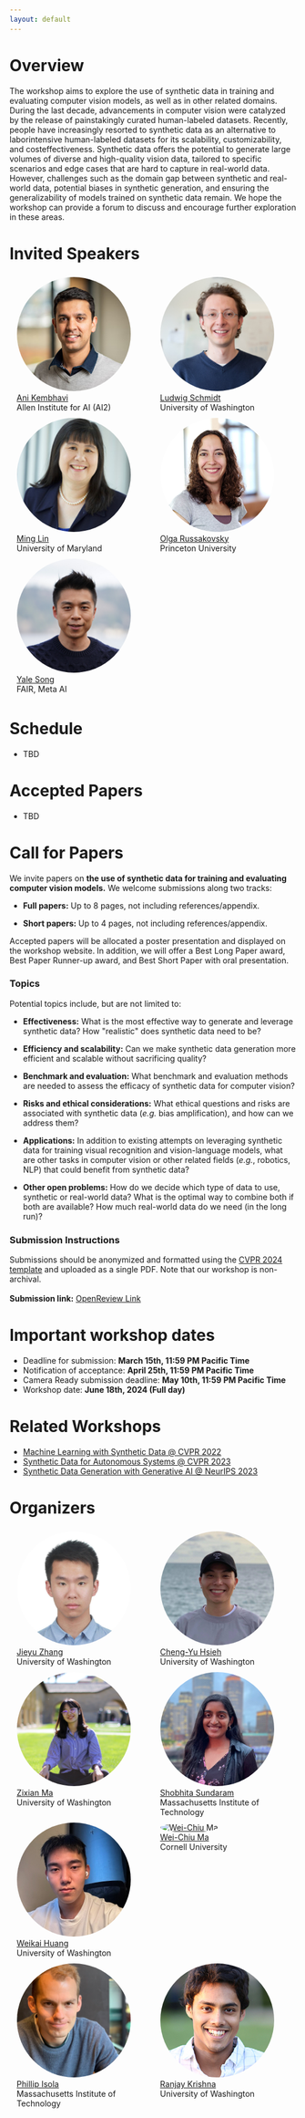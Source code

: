 ```yaml
---
layout: default
---
```

<style> 
.center {
  display: block;
  margin-left: auto;
  margin-right: auto;
  width: 75%;
} </style>

# Overview
<div style="text-align: left; max-width: 800px; margin: auto;">
The workshop aims to explore the use of synthetic data in training and evaluating computer vision models, as well as in other related domains. During the last decade, advancements in computer vision were catalyzed by the release of painstakingly curated human-labeled datasets. Recently, people have increasingly resorted to synthetic data as an alternative to laborintensive human-labeled datasets for its scalability, customizability, and costeffectiveness. Synthetic data offers the potential to generate large volumes of diverse and high-quality vision data, tailored to specific scenarios and edge cases that are hard to capture in real-world data. However, challenges such as the domain gap between synthetic and real-world data, potential biases in synthetic generation, and ensuring the generalizability of models trained on synthetic data remain. We hope the workshop can provide a forum to discuss and encourage further exploration in these areas.
</div>

# Invited Speakers
<div style="display: flex; flex-wrap: wrap; justify-content: space-around;">

  <div style="width:45%; margin: 1%;">
    <a href="https://anikem.github.io/">
      <img alt="Ani	Kembhavi" src="pics/speakers/ani.jpg"  height="200"   width ="200" style =  "border-radius: 50%; object-fit: cover; ">
    </a><br>
  <a href="https://anikem.github.io/">Ani	Kembhavi</a><br>
    Allen Institute for AI (AI2)
  </div>

  <div style="width:45%; margin: 1%;">
    <a href="https://people.csail.mit.edu/ludwigs/">
      <img alt="Ludwig Schmidt" src="pics/speakers/ludwig.jpg"  height="200"   width ="200" style =  "border-radius: 50%; object-fit: cover; ">
    </a><br>
  <a href="https://people.csail.mit.edu/ludwigs/">Ludwig Schmidt</a><br>
    University of Washington
  </div>
  
   <div style="width:45%; margin: 1%;">
    <a href="https://www.cs.umd.edu/people/lin">
      <img alt="Ming Lin" src="pics/speakers/minglin.jpg"   height="200"  width ="200" style =  "border-radius: 50%; object-fit: cover; ">
    </a><br>
  <a href="https://www.cs.umd.edu/people/lin">Ming Lin</a><br>
    University of Maryland
  </div>
  
  <div style="width:45%; margin: 1%;">
    <a href="https://www.cs.princeton.edu/~olgarus/">
      <img alt="Olga Russakovsky" src="pics/speakers/olgarussakovsky.jpg"  height="200"   width ="200" style =  "border-radius: 50%; object-fit: cover; ">
    </a><br>
  <a href="https://www.cs.princeton.edu/~olgarus/">Olga Russakovsky</a><br>
    Princeton University
  </div>

  <div style="width:45%; margin: 1%;">
    <a href="https://people.csail.mit.edu/yalesong/home/">
      <img alt="Yale Song" src="pics/speakers/yale.jpg" height="200"  width ="200" style =  "border-radius: 50%; object-fit: cover; ">
    </a><br>
    <a href="https://people.csail.mit.edu/yalesong/home/">Yale Song</a><br>
    FAIR, Meta AI
  </div>
   



  <div style="width:45%; margin: 1%;">
  <a href="">
   
  </a><br>
  <a href=""></a><br>
  
</div>
</div>

# Schedule
<!-- <table>
  <tr><td>Times (PST)</td><td> </td></tr>
  <tr><td>13:00</td><td>Opening Remarks</td></tr>
  <tr><td>13:10-13:40</td><td>Rainer Stiefelhagen</td></tr>
  <tr><td>13:40-14:10</td><td>Jennifer Mankoff</td></tr>
  <tr><td>14:10-14:20</td><td>Challenge Winner Announcements</td></tr>
  <tr><td>14:20-14:40</td><td>Challenge Winner Talks</td></tr>
  <tr><td>14:40-15:00</td><td>Poster Highlights</td></tr>
  <tr><td>15:05-15:45</td><td>Hybrid Poster Session (first 20 minutes) + Coffee Break (last 20 minutes)</td></tr>
  <tr><td>15:45-16:15</td><td>Smit Patel</td></tr>
  <tr><td>16:15-16:45</td><td>Richard Ladner, "Including Accessibility and Disability in an Undergraduate CV Course"</td></tr>
  <tr><td>16:45-17:30</td><td>Concluding Remarks, Poster Session #2</td></tr>
</table> -->
- TBD
  
# Accepted Papers

<!-- <table>
  <tr><td><a href="https://drive.google.com/file/d/1T6tTbxGM2OgYzb1anZhHlQ3mrPpRFKqR/view?usp=sharing">"Cascaded Training Strategy for CVPR2023 Synthetic Instance Segmentation"</a>. Runze Zhang, Xiaochuan Li, Baoyu Fan, Zhenhua Guo, Yaqian Zhao, Rengang Li</td></tr>
  <tr><td><a href="https://drive.google.com/file/d/14ShWx1XljemvIpIDI6341s2MpTMNsd_X/view?usp=sharing">"Non-Hierarchical Transformers for Pedestrian Segmentation"</a>. Amani Kiruga, Xi Peng</td></tr>
  <tr><td><a href="https://drive.google.com/file/d/1okBN8qofg6i-5iu22PzBrxECBBUX661B/view?usp=sharing">"MultiHead Attention Mask-RCNN for AVA Instance Segmentation"</a>. Aarti Balana</td></tr>
  <tr><td><a href="https://drive.google.com/file/d/1B9bricf2dPqI35_qk_mhqZ3qPDNqdpCv/view?usp=sharing">"The First Place Solution for CVPR 2023 AVA Challenge - Keypoint Track"</a>. Chenglong Yi, Fuxing Leng</td></tr>
  <tr><td><a href="https://drive.google.com/file/d/1s8K3HF803geK9lotHYSjPqZXIHg8MRod/view?usp=sharing">"An Improved Baseline for Keypoint Track in CVPR2023 AVA Accessibility Vision and Autonomy Challenge"</a>. Jiajun Fu, Shaojie Zhang, Jianqin Yin</td></tr>
  <tr><td><a href="https://drive.google.com/file/d/1EBZb95ZcRye2sXro2xwsRphplaH9F6bm/view?usp=sharing">"A dataset of human actions for abnormal event recognition in assistive robotic environments"</a>. Catherine Huyghe, Nacim Ihaddadene</td></tr>
  <tr><td><a href="https://drive.google.com/file/d/1RTAlWiD1eOru5IyTp_ojBIwlngoJv1oZ/view?usp=sharing">"Textual and Directional Sign Recognition Algorithm for People with Visual Impairment by Linking Texts and Arrows"</a>. Masaki Kuribayashi, Hironobu Takagi, Chieko Asakawa, Shigeo Morishima</td></tr>
  <tr><td><a href="https://drive.google.com/file/d/1i7oUOQyJHXhya4BpC0bMdnaHK_IX7qkf/view?usp=sharing">"Case Study of GAI for Accessible Design and Prototyping"</a>. Kate Glazko, Jennifer Mankoff</td></tr>
  <tr><td><a href="https://drive.google.com/file/d/1wwSus3hkZCnRw-YJARgaOLNdKHaYaR5m/view?usp=sharing">"Shared Affordance-awareness via Augmented Reality for Proactive Assistance in Human-robot Collaboration"</a>. Drake Moore</td></tr>
  <tr><td><a href="https://drive.google.com/file/d/122wAn_IdZL5KoyjkCsBg7IxtOLIGz7jR/view?usp=sharing">"Slovo: Russian Sign Language Dataset"</a>. Alexander Kapitanov</td></tr>
  <tr><td><a href="https://drive.google.com/file/d/1t_BpByMpW5PnLHCI4LtmXXdwq-u19g-x/view?usp=sharing">"X-World: Accessibility, Vision, and Autonomy Meet"</a>, Jimuyang Zhang<sup>*</sup>, Minglan Zheng<sup>*</sup>, Matthew Boyd, Eshed Ohn-Bar</td></tr>
  <tr><td><a href="https://drive.google.com/file/d/1eCd7wQrKpItxhDEUIjrJkmgtFAS5VZrB/view?usp=sharing">"ASSISTER: Assistive Navigation via Conditional Instruction Generation"</a>. Zanming Huang<sup>*</sup>, Zhongkai Shangguan<sup>*</sup>, Jimuyang Zhang, Gilad Bar, Matthew Boyd, and Eshed Ohn-Bar</td></tr>
</table> -->
- TBD



<!-- <div style="display: flex">
  <div style="width:22.5%">
    <a href="https://eshed1.github.io/">
    <img alt="Eshed Ohn-Bar" src="pics/eshed_ohn_bar.jpg" height="200"  width ="200" style =  "border-radius: 50%; object-fit: cover; ">
    </a><br>
    <a href="https://eshed1.github.io/">Eshed Ohn-Bar</a><br>
    Boston University
  </div>
  
  <div style="width:2.5%">
  </div>
   
  <div style="width:22.5%">
    <a href="https://home.cs.colorado.edu/~DrG/AboutMe.html">
    <img alt="Danna Gurari" src="pics/danna_gurari.jpg"  height="200"   width ="200" style =  "border-radius: 50%; object-fit: cover; ">
    </a><br>
  <a href="https://home.cs.colorado.edu/~DrG/AboutMe.html">Danna Gurari</a><br>
    University of Colorado Boulder
  </div>
  
    <div style="width:2.5%">
  </div>
       
  <div style="width:22.5%">
    <a href="https://researcher.watson.ibm.com/researcher/view.php?person=us-chiekoa">
    <img alt="Chieko Asakawa" src="pics/chieko_asakawa.jpg"   height="200"  width ="200" style =  "border-radius: 50%; object-fit: cover; ">
    </a><br>
  <a href="https://researcher.watson.ibm.com/researcher/view.php?person=us-chiekoa">Chieko Asakawa</a><br>
    Carnegie Mellon University and IBM
  </div>
  
    <div style="width:2.5%">
  </div>

  <div style="width:22.5%">
    <a href="https://ischool.umd.edu/directory/hernisa-kacorri/">
    <img alt="Hernisa Kacorri" src="pics/Hernisa-Kacorri.jpg"   height="200" width ="200" style =  "border-radius: 50%; object-fit: cover; ">
    </a><br>
  <a href="https://ischool.umd.edu/directory/hernisa-kacorri/">Hernisa Kacorri</a><br>
    University of Maryland
  </div>
  
    <div style="width:2.5%">
  </div>
  
    <div style="width:22.5%">
    <a href="http://www.cs.cmu.edu/~kkitani/">
    <img alt="Kris Kitani" src="pics/kitani_kris.jpg"  height="200"  width ="200" style =  "border-radius: 50%; object-fit: cover; ">
    </a><br>
  <a href="http://www.cs.cmu.edu/~kkitani/">Kris Kitani</a><br>
    Carnegie Mellon University
  </div>

</div> -->


  


<!-- ## Advising committee -->

<!-- <div style="display: flex">
 <div style="width:22.5%">
    <a href="https://staging-temp-site.github.io/staging-temp-site.gitub.io/">
    <img alt="name_16" src="pics/placeholder.jpg"  height="200" style =  "border-radius: 50%; object-fit: cover; ">
    </a><br>
  <a href="https://staging-temp-site.github.io/staging-temp-site.gitub.io/">[Name]</a><br>
    [Institution]
  </div>
  
  <div style="width:2.5%">
  </div>
   
  <div style="width:22.5%">
    <a href="https://staging-temp-site.github.io/staging-temp-site.gitub.io/">
    <img alt="name_16" src="pics/placeholder.jpg"  height="200" style =  "border-radius: 50%; object-fit: cover; ">
    </a><br>
  <a href="https://staging-temp-site.github.io/staging-temp-site.gitub.io/">[Name]</a><br>
    [Institution]
  </div>
</div> -->



<!-- ## Program Committee -->
<!-- 
| --- | --- |
|  |  | -->

<!-- ## Student Organizers -->
<!-- 
| --- | --- |
|  |  |
 -->


<!-- ## Call for papers -->
<!-- Please refer to the **[call for papers](./call-for-papers.html)** page for more details. -->

<!-- 
<div style="text-align: center">
<u><g8>Challenge</g8></u>
</div>
 -->

<!-- ## Challenge overview -->
<!-- 
<div style="text-align: justify">


Towards building a community of accessibility research in computer vision conferences, we introduce a computer vision challenge with synthetic and real-world benchmarks. The challenge (based on our ICCV’21 paper, <a href="https://openaccess.thecvf.com/content/ICCV2021/papers/Zhang_X-World_Accessibility_Vision_and_Autonomy_Meet_ICCV_2021_paper.pdf">bit.ly/2X8sYoX</a>) will be used to benchmark various computer vision tasks when comparing new and established methods for fine-grained perception of tasks relevant to people with disabilities. The challenge is designed in the spirit of various other vision challenges that help advance the state-of-the-art of computer vision for autonomous systems, e.g., in robust vision (CVPR’21), human action recognition trajectory forecasting (CVPR’21), etc. E
 </div>
<div class = "center">
    <img alt="fig1" src="pics/fig1.svg" >
    <p>Fig. 1: An interactive simulation environment will be used as part of the workshop challenge for training machine perception and learning models in the context of accessibility (taken from <a href="https://openaccess.thecvf.com/content/ICCV2021/papers/Zhang_X-World_Accessibility_Vision_and_Autonomy_Meet_ICCV_2021_paper.pdf">bit.ly/2X8sYoX</a>).</p>
<br> 
<div class = "center">
    <img alt="fig2" src="pics/fig2.svg" >
    <p>An example from the instance segmentation challenge for perceiving people with mobility aids.</p>
</div>
<br> 
</div>
<br>-->


<!-- ## Challenge Organization

<div style="display: flex">
  <div style="width:22.5%">
    <a href="mailto:sgzk@bu.edu">
    <img alt="Zhongkai Shangguan" src="pics/zhongkai_shangguan.png"   style =  "border-radius: 50%; object-fit: cover; width = 100% ">
    </a><br>
  <a href="mailto:sgzk@bu.edu">Zhongkai Shangguan</a><br>
    Boston University
  </div>
  
    <div style="width:2.5%">
  </div>
  
  <div style="width:22.5%">
    <a href="mailto:zhangjim@bu.edu">
    <img alt="Jimuyang Zhang" src="pics/jimuyang_zhang.jpg"  style =  "border-radius: 50%; object-fit: cover; width = 100% ">
    </a><br>
    <a href="mailto:zhangjim@bu.edu">Jimuyang Zhang</a><br>
    Boston University
  </div>

</div> -->

  




<!-- ## Challenge

<div style="text-align: justify">
  
  <strong>As an updated challenge for 2023, we release the following:</strong>
  
  <ol>
  <li>Training, validation, and testing data, which can be found in <a href="https://drive.google.com/drive/folders/12e-Qom2qQWF7brBu36sIQZWfj8kTBtj-?usp=share_link">this link</a></li>
    <li>An evaluation server <a href="https://eval.ai/web/challenges/challenge-page/1998/overview">for instance segmentation</a> and <a href="https://eval.ai/web/challenges/challenge-page/2001/overview">for pose estimation.</a></li>
  </ol>
  
  More info on data and submission can be found in the eval.ai links above. Note that the data this year includes both instance segmentation and pose estimation challenge. Moreover, we provide access to temporal history and LiDAR data for each image.
  
  <br>
  The challenge builds on our prior workshop's synthetic instance segmentation benchmark with mobility aids (see Zhang et al., X-World: Accessibility, Vision, and Autonomy Meet, ICCV 2021 <a href="https://openaccess.thecvf.com/content/ICCV2021/papers/Zhang_X-World_Accessibility_Vision_and_Autonomy_Meet_ICCV_2021_paper.pdf">bit.ly/2X8sYoX</a>). The benchmark contains challenging accessibility-related person and object categories, such as `cane' and `wheelchair.' We aim to use the challenge to uncover research opportunities and spark the interest of computer vision and AI researchers working on more robust visual reasoning models for accessibility. 
  
<div class = "center">
    <img alt="fig2" src="pics/i1.jpg" >
    <p>An example from the instance segmentation challenge for perceiving people with mobility aids.</p>
</div>
  <div class = "center">
    <img alt="fig2" src="pics/pose_xworld.png" >
    <p>An example from the pose challenge added in 2023.</p>
</div>
  <br>
  The team with the top performing submission will be invited to give short talks during the workshop and will receive a financial award of <b>$500</b> and an <a href="https://store.opencv.ai/products/oak-d">OAK—D camera</a> (We thank the National Science Foundation, US Department of Transportation's Inclusive Design Challenge and Intel for their support for these awards) 
  <br><br>
</div> -->

 
  
  
  
# Call for Papers

<!-- <div style="text-align: justify">
We encourage submission of relevant research (including work in progress, novel perspectives, formative studies, benchmarks, methods) as extended abstracts for the poster session and workshop discussion (up to 4 pages in CVPR format, not including references). CVPR Overleaf template can be <a href="https://www.overleaf.com/latex/templates/cvpr-2022-author-kit/qbmjsdxryffn">found here</a>. Latex/Word templates can be <a href="https://cvpr2022.thecvf.com/sites/default/files/2021-10/cvpr2022-author_kit-v1_1-1.zip">found here</a>. Please send your extended abstracts to <a href="mailto:mobility@bu.edu">mobility@bu.edu</a>. Note that submissions do not need to be anonymized. Extended abstracts of already published works can also be submitted. Accepted abstracts will be presented at the poster session, and will not be included in the printed proceedings of the workshop.
Topics of interests by this workshop include, but are not limited to:
  <br>
  <ol>
  <li>AI for Accessibility</li>
  <li>Accessibility-Centered Computer Vision Tasks and Datasets</li>
  <li>Data-Driven Accessibility Tools, Metrics and Evaluation Frameworks</li>
  <li>Practical Challenges in Ability-Based Assistive Technologies</li>  
  <li>Accessibility in Robotics and Autonomous Vehicles</li>  
  <li>Long-Tail and Low-Shot Recognition of Accessibility-Based Tasks</li>  
  <li>Accessible Homes, Hospitals, Cities, Infrastructure, Transportation</li>   
  <li>Crowdsourcing and Annotation Tools for Vision and Accessibility</li>  
  <li>Empirical Real-World Studies in Inclusive System Design</li>  
  <li>Assistive Human-Robot Interaction</li>  
  <li>Remote Accessibility Systems</li>   
  <li>Multi-Modal (Audio, Visual, Inertial, Haptic) Learning and Interaction</li>  
  <li>Accessible Mobile and Information Technologies</li>  
  <li>Virtual, Augmented, and Mixed Reality for Accessibility</li>  
  <li>Novel Designs for Robotic, Wearable and Smartphone-Based Assistance</li>  
  <li>Intelligent Assistive Embodied and Navigational Agents</li>   
  <li>Socially Assistive Mobile Applications</li>  
  <li>Human-in-the-Loop Machine Learning Techniques</li>  
  <li>Accessible Tutoring and Education</li>  
  <li>Personalization for Diverse Physical, Motor, and Cognitive Abilities</li>  
  <li>Embedded Hardware-Optimized Assistive Systems</li>  
  <li>Intelligent Robotic Wheelchairs</li>  
  <li>Medical and Social and Cultural Models of Disability</li>  
  <li>New Frameworks for Taxonomies and Terminology</li>  
    </ol>
</div> -->
We invite papers on **the use of synthetic data for training and
evaluating computer vision models.** We welcome submissions along two
tracks:

- **Full papers:** Up to 8 pages, not including references/appendix.

- **Short papers:** Up to 4 pages, not including references/appendix.

Accepted papers will be allocated a poster presentation and displayed on
the workshop website. In addition, we will offer a Best Long Paper
award, Best Paper Runner-up award, and Best Short Paper with oral
presentation.

### Topics

Potential topics include, but are not limited to:

- **Effectiveness:** What is the most effective way to generate and
    leverage synthetic data? How \"realistic\" does synthetic data need
    to be?

- **Efficiency and scalability:** Can we make synthetic data
    generation more efficient and scalable without sacrificing quality?

- **Benchmark and evaluation:** What benchmark and evaluation methods
    are needed to assess the efficacy of synthetic data for computer
    vision?

- **Risks and ethical considerations:** What ethical questions and
    risks are associated with synthetic data (*e.g.* bias
    amplification), and how can we address them?

- **Applications:** In addition to existing attempts on leveraging
    synthetic data for training visual recognition and vision-language
    models, what are other tasks in computer vision or other related
    fields (*e.g.*, robotics, NLP) that could benefit from synthetic
    data?

- **Other open problems:** How do we decide which type of data to use,
    synthetic or real-world data? What is the optimal way to combine
    both if both are available? How much real-world data do we need (in
    the long run)?

### Submission Instructions

Submissions should be anonymized and formatted using the [CVPR 2024
template](http://google.com) and uploaded as a single PDF. 
Note that our workshop is non-archival.\
\
**Submission link:** [OpenReview Link](https://openreview.net/group?id=thecvf.com/CVPR/2024/Workshop/SynData4CV)


# Important workshop dates
<!-- - Updated challenge release: <strong>3/18/2023</strong>
- Workshop abstract submission deadline: <strong>6/11/2023</strong> (11:59PM PST, please submit extended abstracts via email to mobility@bu.edu) 
- Challenge submission deadline: <strong>6/11/2023</strong> 
- Abstract notification: <strong>6/13/2023</strong>
- Challenge winner announcement: <strong>6/18/2023</strong>
- TBD -->
- Deadline for submission: <strong>March 15th, 11:59 PM Pacific Time</strong>
- Notification of acceptance: <strong>April 25th, 11:59 PM Pacific Time</strong>
- Camera Ready submission deadline: <strong>May 10th, 11:59 PM Pacific Time</strong>
- Workshop date: <strong>June 18th, 2024 (Full day)</strong>


<!-- ### Join our **[mailing list](https://staging-temp-site.github.io/staging-temp-site.gitub.io/)** for updates. -->

<!-- ## Videos -->

<!-- <div style=" float: center;">
    <div align="center" style="width:45%; float: left;">
      <h4><u>OpenGuide</u> </h4>
        <iframe src="https://www.youtube.com/embed/mGq9sL1spzc" frameborder="0"
          allow="accelerometer; autoplay; encrypted-media; gyroscope; picture-in-picture"
          style="width:100%; clip-path:inset(1px 1px);height: 30vh" allowfullscreen></iframe>
    </div>
    <div style="width:5%; float: left;">
        <p></p>
    </div>
    
    <!--div align="center"  style="width:45%; float: left;">
      <h4 ><u>X-World</u> </h4>
      
        <iframe src="https://www.youtube.com/embed/z_YwWIZWg58" frameborder="0"
          allow="accelerometer; autoplay; encrypted-media; gyroscope; picture-in-picture"
          style="width:100%; clip-path:inset(1px 1px); height: 30vh" allowfullscreen></iframe>
      
    </div>
  </div--> 
  
# Related Workshops
- <a href="https://syntml-cvpr2022-workshop.github.io/">Machine Learning with Synthetic Data @ CVPR 2022</a>
- <a href="https://sites.google.com/view/sdas2023/">Synthetic Data for Autonomous Systems @ CVPR 2023</a>
- <a href="https://www.syntheticdata4ml.vanderschaar-lab.com/">Synthetic Data Generation with Generative AI @ NeurIPS 2023</a>

  

# Organizers
<div style="display: flex; flex-wrap: wrap; justify-content: space-around;">
  
  <!-- Organizer 1 -->
  <div style="width:45%; margin: 1%;">
    <a href="https://jieyuz2.github.io/">
      <img alt="Jieyu Zhang" src="pics/organizers/jieyuzhang.png" height="200" width="200" style="border-radius: 50%; object-fit: cover;">
    </a><br>
    <a href="https://jieyuz2.github.io/">Jieyu Zhang</a><br>
    University of Washington
  </div>

  <!-- Organizer 2 -->
  <div style="width:45%; margin: 1%;">
    <a href="https://chengyuhsieh.github.io/">
      <img alt="Cheng-Yu Hsieh" src="pics/organizers/chengyuhsieh.jpg" height="200" width="200" style="border-radius: 50%; object-fit: cover;">
    </a><br>
    <a href="https://chengyuhsieh.github.io/">Cheng-Yu Hsieh</a><br>
    University of Washington
  </div>

  <!-- Organizer 3 -->
  <div style="width:45%; margin: 1%;">
    <a href="https://zixianma.github.io/">
      <img alt="Zixian Ma" src="pics/organizers/zixianma.jpg" height="200" width="200" style="border-radius: 50%; object-fit: cover;">
    </a><br>
    <a href="https://zixianma.github.io/">Zixian Ma</a><br>
    University of Washington
  </div>

  <!-- Organizer 4 -->
  <div style="width:45%; margin: 1%;">
    <a href="https://ssundaram21.github.io/">
      <img alt="Shobhita Sundaram" src="pics/organizers/ssundaram.png" height="200" width="200" style="border-radius: 50%; object-fit: cover;">
    </a><br>
    <a href="https://ssundaram21.github.io/">Shobhita Sundaram</a><br>
    Massachusetts Institute of Technology
  </div>

  <!-- Organizer 5 -->
  <div style="width:45%; margin: 1%;">
    <a href="https://weikaih2004.github.io/">
      <img alt="Weikai Huang" src="pics/organizers/weikaihuang.jpg" height="200" width="200" style="border-radius: 50%; object-fit: cover;">
    </a><br>
    <a href="https://weikaih2004.github.io/">Weikai Huang</a><br>
    University of Washington
  </div>

  <!-- Organizer 6 -->
  <div style="width:45%; margin: 1%;">
    <a href="https://people.csail.mit.edu/weichium/">
      <img alt="Wei-Chiu Ma" src="pics/organizers/weichiuma.png" height="200" width="200" style="border-radius: 50%; object-fit: cover;">
    </a><br>
    <a href="https://people.csail.mit.edu/weichium/">Wei-Chiu Ma</a><br>
    Cornell University
  </div>



  <!-- Organizer 7 -->
  <div style="width:45%; margin: 1%;">
    <a href="https://web.mit.edu/phillipi/">
      <img alt="Phillip Isola" src="pics/organizers/phillipisola.jpg" height="200" width="200" style="border-radius: 50%; object-fit: cover;">
    </a><br>
    <a href="https://web.mit.edu/phillipi/">Phillip Isola</a><br>
    Massachusetts Institute of Technology
  </div>

  <!-- Organizer 8 -->
  <div style="width:45%; margin: 1%;">
    <a href="https://ranjaykrishna.com/index.html">
      <img alt="Ranjay Krishna" src="pics/organizers/ranjaykrishna.jpg" height="200" width="200" style="border-radius: 50%; object-fit: cover;">
    </a><br>
    <a href="https://ranjaykrishna.com/index.html">Ranjay Krishna</a><br>
    University of Washington
  </div>
  

</div>